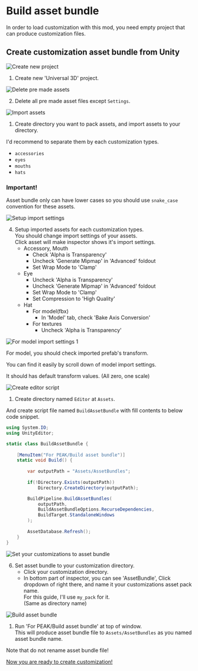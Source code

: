 # Build asset bundle

In order to load customization with this mod, you need empty project that can produce customization files.

## Create customization asset bundle from Unity

![Create new project](./img/build-asset-bundle-1.png)

1. Create new 'Universal 3D' project.

![Delete pre made assets](./img/build-asset-bundle-2.png)

2. Delete all pre made asset files except `Settings`.

![Import assets](./img/build-asset-bundle-3.png)

1. Create directory you want to pack assets, and import assets to your directory.

I'd recommend to separate them by each customization types.
- `accessories`
- `eyes`
- `mouths`
- `hats`

### Important!

Asset bundle only can have lower cases so you should use `snake_case` convention for these assets.

![Setup import settings](./img/build-asset-bundle-4.png)

4. Setup imported assets for each customization types.  
   You should change import settings of your assets.  
   Click asset will make inspector shows it's import settings.
   - Accessory, Mouth
     - Check 'Alpha is Transparency'
     - Uncheck 'Generate Mipmap' in 'Advanced' foldout
     - Set Wrap Mode to 'Clamp'
   - Eye
     - Uncheck 'Alpha is Transparency'
     - Uncheck 'Generate Mipmap' in 'Advanced' foldout
     - Set Wrap Mode to 'Clamp'
     - Set Compression to 'High Quality'
   - Hat
     - For model(fbx)
       - In 'Model' tab, check 'Bake Axis Conversion'
     - For textures
       - Uncheck 'Alpha is Transparency'

![For model import settings 1](./img/build-asset-bundle-5.png)

For model, you should check imported prefab's transform.

You can find it easily by scroll down of model import settings.

It should has default transform values. (All zero, one scale)

![Create editor script](./img/build-asset-bundle-6.png)

1. Create directory named `Editor` at `Assets`.

And create script file named `BuildAssetBundle` with fill contents to below code snippet.

```csharp
using System.IO;
using UnityEditor;

static class BuildAssetBundle {
    
    [MenuItem("For PEAK/Build asset bundle")]
    static void Build() {
        
        var outputPath = "Assets/AssetBundles";
        
        if(!Directory.Exists(outputPath))
            Directory.CreateDirectory(outputPath);

        BuildPipeline.BuildAssetBundles(
            outputPath,
            BuildAssetBundleOptions.RecurseDependencies,
            BuildTarget.StandaloneWindows
        );
        
        AssetDatabase.Refresh();
    }
}
```

![Set your customizations to asset bundle](./img/build-asset-bundle-7.gif)

6. Set asset bundle to your customization directory.
   - Click your customization directory.
   - In bottom part of inspector, you can see 'AssetBundle',
     Click dropdown of right there, and name it your customizations asset pack name.  
     For this guide, I'll use `my_pack` for it.  
     (Same as directory name)

![Build asset bundle](./img/build-asset-bundle-8.png)

1. Run 'For PEAK/Build asset bundle' at top of window.  
   This will produce asset bundle file to `Assets/AssetBundles`
   as you named asset bundle name.

Note that do not rename asset bundle file!

[Now you are ready to create customization!](https://github.com/Creta5164/peak-more-customizations/tree/main/docs/create-customization.md)
